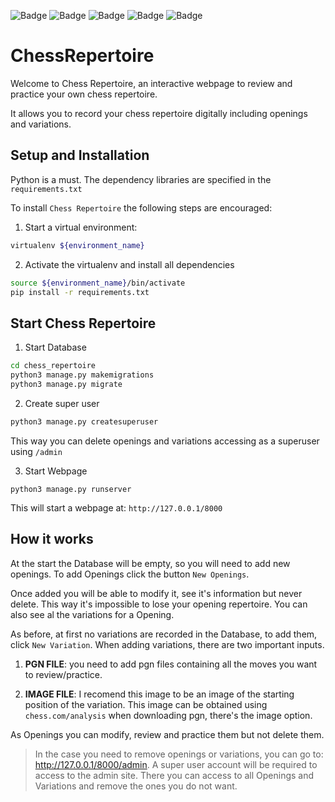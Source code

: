 ![Badge](https://img.shields.io/static/v1?label=LANGUAGE%20USED&message=PYTHON&labelColor=505050&color=3776AB&style=for-the-badge&logoWidth=20&logoColor=3776AB&logo=python)
![Badge](https://img.shields.io/static/v1?label=USES&message=DJANGO&labelColor=505050&color=092E20&style=for-the-badge&logoWidth=20&logoColor=092E20&logo=django)
![Badge](https://img.shields.io/static/v1?label=POWERED%20BY&message=BOOTSTRAP&labelColor=505050&color=7952B3&style=for-the-badge&logoWidth=20&logoColor=7952B3&logo=bootstrap)
![Badge](https://img.shields.io/static/v1?label=Created%20By&message=Paudom&labelColor=505050&color=F5B047&style=for-the-badge&logoWidth=20&logoColor=F5B047&logo=adafruit)
![Badge](https://img.shields.io/static/v1?label=Version&message=1.4.0&labelColor=505050&color=43AA8B&style=for-the-badge&logoWith=20&logo=data%3Aimage%2Fpng%3Bbase64%2CiVBORw0KGgoAAAANSUhEUgAAAGYAAAB7CAMAAACxSQUVAAAC%2BlBMVEVHcEy1tZ9RUUgaGhoaGhrJybZoaF9wcGz%2F%2F%2F8AAAAaGholJSUaGhpNTUX%2F%2FwAaGhocHBwaGhoqKiqDg3ZAQDwaGhomJiIdHR0aGhoaGhocHBsdHRwaGhobGxsaGhoZGRkVFRUaGhpCQkIaGhocHBwZGRkaGhpzc3MZGRkaGhqEhHYgICA8PDccHBwbGxsoKCgWFhYZGRkaGhoaGhoXFxcaGhoaGhpXV1A9PTcaGhqTk4NbW1QaGhoYGBjDw6w1NTGSkoZWVk5PT0ZfX1ksLCsaGhouLio8PDNJSUQcHBwaGhp5eXE3NzQZGRkaGhobGxtKSkUiIiA6OjVzc2seHh47OzYgICBFRUBKSkQYGBgcHBwfHx8bGxs6OjfNzbPMzMwaGhobGxtRUU06OjctLSpWVk0XFxcjIyIZGRmlpZViYlhOTkdgYFg7OzhAQDsuLi5bW1U0NDIlJSNOTEsaGho%2BPTxxcG8VFRX%2F%2F%2F9MSkkWFhYXFxcYGBgbGxsZGRkeHh5NS0pKSEciIiI%2FPT0%2FPTwoJydwb24kJCRPTUwpKShEQ0IxMDAcHBxCQUAdHR1JR0Y8OjpEQkFBPz5FREM6OTkfHx8tLCs2NjVAPz4tLSxkYmEhICAwLy4qKipQT04lJSUrKyonJiZIRkVvbm1LSUhcWlpqaWhYVlYSEhIjIyJramlQTk07Ojk%2BPDs3NjZhYF9VVFNeXFw1NDNfXVwmJiVSUVBIR0dfXl0vLi46OTgUFBRlZGNpZ2dnZWRtbGtsa2paWFdAPj02NTRdW1pKSUhiYWFnZmVZV1dbWVhHRURSUE9CQD9TUlE0MzJgX15oZmZubWxVU1I9Ozs4NzdDQUEyMTFGRkVXVVRFRUQzMjE6ODdQUE9LSklNTUxBQD9PTk2GhoahoaH%2B%2Fv4%2BPT37%2B%2FuxsbHOzs7m5uZ5eXn9%2Ff18fHyKior39%2Ffy8vKZmZm7u7vd3d3t7e10dHTU1NSWlpbj4%2BNzc3OAgIDS0tL5%2BfmOjo7AwMA9PTwRERFAzWpNAAAAc3RSTlMAAw31%2BgUFAgEBsgn9BwFlUMMSCBDJNznbqVQvj3J5zRfGGJdhhNgN4KIzGk4okiXzrvHjFZ7nESWJECZruBFAHk8dF1lXbx42TL4SLkHuDDSAkB9FY6proiC8ZGhdKQp%2FVj9Yo1Yh71siNNpakjRULXafPDVu%2FAAADHNJREFUeNrdmgVAI8nSx1lFzt3d3d3d7z6X%2B%2FS5a%2F4zvYyEEEhCcDYblhBcD3e3dVdkXW%2FP5d1zt%2B7YzCSTMLB5%2BjvdrPyo7uqa6hoS%2FsIkJ57yxtn3Xkm5996z3zjltKWnJ5wMEb87aeFtL11%2B1z2IYPH1Kbc%2F%2F9TNTz68JHnumiT1DxKfvjgFs3PqWdedecfC5PlpEh%2B5dDECuMtX5vUf7dxU3zXQVb%2Bx82j%2FkSmPNVyW8twLC%2BYa1ZIvvA4fuTnZnRt4PSYGDh4ZdFjdMhQu%2BvZcTAv%2Bxx9IU0bjOD8rEyNd2%2FpXOOFj0bOJRi1P3%2BiLo73Rzu9q2FDaMdDTtZauV0fp2ES4YmfH%2BpHRcTtPad42lQbK3U8kGbKcCUrakY4dm3a3mMJo2V0%2FUqtYOgKf7u0ZY5%2BOH%2FbF9OYNBizXskhWVGSZopG1tzRgGs9SfbpplKd02liynz%2Br5RIANpcpNi1rfXvWo%2F20r4Ounv1QPoD%2FmiW%2Fl94N%2BYBpdrK6aERbwj%2Ft20nlIx4AD8XOhJeAapMhtow16Hy6aRfP1%2F4WwH0xE%2BFCgTg5H5nLp7M3p1tiiHbrricL6BCLJ9a6gZDtnIrMI9kFpjmRNUY9h2XgshgaMxHauDAyigosc%2FWsA3BBdI1E0jgdMlypc%2FCMUM8JYPG50Sw2kXg5XTKn04176P7UFgNXREs3t0CsXDSm64x6ttADVJoGXBtFA4E0cdEpMrp0PYF0Wxg10RxcDDJqDC5bM60HVcBF%2BprbCankYpJnLKC9NJwuAA%2Fqau4gdG9ik2HsHJVSz0rgMf1w7iT53Gy4jGj6qGa9DFytq7mCSJwOq49MF7lcrn37XK7s6a3ZRjwN1LMGuElXcxchk%2BE1gFU2Ixzpzim0aJKtHsBpeprLCGlXR%2BEyfCjrnKA0FZkCbOMp9LN%2F0dO8RshgSHKk32QcG3zkh1a02V%2FaztPT3KJkdAkNxDhHEMAbzPgB1pLI%2Bkf0NEJy%2FZZsi2kurEGQ%2FcHHEU%2FxAGfqZzQpZJWywDQ3JhEkd13gI9Yv9AMX6j3fLiVkZs4WSqoDQdoDH40FKsE%2F62guIKR37hZKuhMBHIFP1lNNbRrwHzqaN0QCes7nw%2FT%2BwZw1B7Y7EPgidwQ2x5qgw4305FhMJ0NhhslHF%2B9%2FikJPc4ZIykxxYS3TNAJwP65zciBa46Op5xkHAPxTpCbxVGA6LppOO9M0eAE8E%2Bm5CIjTqm30eQ4CeDnySvwskJ8aH88mnpED4InIcAAMmeKYBSP5wKKlEZpcdsLixHreX3HwjxHX2wRI5pI4abLY5cpeDuCBiBEEaO85a%2Btn8AhXsAI6IOv1UlQjeEyxaZfd2YZbKf4IIpuPL0IgRCyMHUsuzDYjFn9pG3dENh%2F%2FzzRE3myKgQuQetONbU9DoOacHVbVQJjHGuvwtAKCZ6vJENvs%2Fkp9X%2FhggNhyCRGKTdEpA8hKzmC30BGoBQu13Q1IcTvbnnZTVBww02tdnjFNC7337vICZ2gfoGbi4coIIeblUR%2FJMkR2rUs3XquPAIsSNRMIM%2BvVbNSTG%2B0xuhwQbFRjcHdYz1YKQDP9uE1imjYv9bijNAXdAO1MKAYbxlU0nJmw1vDLEvHQP6FQJkRw6KebDRJp9XW%2FFsPhdAI4V%2F38lEgVRzlgJkR0WvQPpxjoGosMPxLsTcBzKs3ZYmDSsUYgRNLz5AGhO2qNXtteFLHYtLTt07aGb4jBPnqGesxVFt2tIWWBm3xEtmV7ZMAZpqcd9QZZUwmWiqGbIU1rAZHHtBfSMBECV4eMQyY1XDV8OI9o%2FFvYrUpzhU8UlJuhhxAR5alhayKDkLcI6Z30X4KUPy91yosA8hA3rV4H2upW0FXTtOsiF6SKEAm967T9HiQikLeGibzfv26BKlszkw8f3XYANs0XwHJ6vbbgPEZotqriMcOqWekqEDLoJMM0IPf%2B0ABkeZUMH4fffefDPADb6Reg%2FL4WO293a%2BZF1xHSzYUoE6jHrUrc1FwaTCs3I5HhYUJQObi%2Fe7%2BnOhBIWsN7yyi%2FAZA%2FpblajPlO6DWK5mJCihUNyzcRcrtqzQTipp%2BvaKIB%2Fe4tCtWJZlCqjr2%2FzM%2FPmWeNOhHp0XEBixOVoiZoZx3dZrZwzuBvcNIfevwHyyoMUwv1sIxEyfFPlgX5pB%2BA7BziSoJ5UMHzGzWtx7li2BBiKJ8lnPuIf6Nlga2ZnwPlaQLxI%2Bb%2BZJmKH02D0eQppAlvYR3MBN%2BsKZ%2BJZiJMajyTTYRlXNUe%2BqtnzNqJS9vKmbKy7U4acP%2Bv1J5P1yNAvlumgU3T%2BYoNuDwhxFWE7Oe0eERCBLOcU1eQKyrzUIVJEAEfLFPz9rsroEKe5vlW4HpF89%2BsqoVxwO0LKM1hJrqDym6BSPjBMg3vfDZqU3k6%2BMMAlBy4Q6KpFEGxwAJCeDDKQRYgU0%2BY6b3jv9g1%2BuNjnQCmfNOVV5SqpmyOmtZqKhKjjtwqiQh89M4yXd6mgTj4DgDfTQhxlkAfjjocqKSipjZ9TVsTkYBDP9T30HCs%2FAYAtyqaz%2FmfBXqimXYuGm29RJDgPfapjuUzGRjkJwB8T9FcLRFw86BYYLvnPPazMMmHx70A%2Bnk7lX1f0SwAG3jNg5XsIJsh9%2F30l8omvX88DxQb7aPcwFkJCucJtKzNh7YqieU9xdq%2F4aOPf%2F3xBwNT8OFI38jzDuAeleZ5kTi4%2BXFAIASReOrYI8cJ3K3SfN5Mz%2BDslBRtLkivcRWt5lT0skIbhnPaX6MHgVO1g29pNkdmkfJwLCjKVAqtQCTvknMe%2Bdd%2Fux%2BMNIdnT7DHnQFe12gEYRZLXp22QdiqCkfEkwmM%2FwXA9jjUSlcBV6gs50Aik3Mc4%2B8JBtROBPy7%2F7rsBspDGnp9D7u1LYCZFMawbNVretMzOD9uYr7f1%2Fgl9QKsCIdmxmnA5WpNzGhoK6NLXUmwvZP8FTKpCrCFNCP8LgDfUQ%2BIIJK2aJblUW%2Fzqf6UmxREf%2BlKsgHVIU2Dr6a9qtVETYFYF%2FV0%2F%2F5YBf8lY4HXt2iBOV4tvyNsGnUaBPO83njUcIwcApzDUgBAFd3JYH%2B7KmyavxAkV9dyZLbhVBFHKRQkvEj%2FmP8D4Am%2BI2n0tbeL1fPiF8zEa3zB1Fh82%2BMWcSn9Yx4HQG8OBcE5RAmQop7bXCJFPnCUXnX2ZSsXsIi%2BLv4agG4u0xLIAFZrHk1QcbFEyiMstPM2Qh5rQAhAv23gZgBDXF6wHbSnhV1zrxNJTkQeG5wZprPngX9zvgnQLa5RXwk071yvECIea3ksdMPhpInspfS3AC%2BXYQm%2BbesDkKg5Nup308bvsko41QLeTEi4B7AF0iar1pcBV6mDWWgm8nwtFFqsBwkW%2BY5NWaZ%2Fremjk7eFDVReNZOmiES2rKtxTR%2FJ4CYLW1tXDLG%2FW1sLJzNK8or2FWi3bQ9tCogEXwZMFQULGl8a%2FiL0UTYaYLQNrZnxOHsrbU3eXMRCTrNWOj0z7YUl9GW8JZObJCK%2B%2Fg0gNyM1tGbrAGgmuNeLZHvhfqcVAmEImBP5VoczRxLQ6gYc%2B5SR9GDY1twAgeSH7i0S5ozEfjNkKAP6Mf9c4Fa15ksgfgR215O9zpz2E9npR7c11nfR7x3a2dDcPDHR3Ez%2FbhjdMLJ%2BoL5x29F12SemcsqtMkKYwQjMqCrsPL8HrJ4qLPgKfA54Tlj2Duy088axj3Y0Hs6eqsoNrp9FmahVqi64lORLYSaC97eNu%2Fh5U9u1pxyUclMoz7oA%2FIPqaN4FoGoVf9JUsHQ2hfLMBeBhJZYUwNpn50%2BefQCylXegMwCWhDRfBZpKVdFPjI6UduzoWrtpY2Pn7m3b%2Bvq2HKyoaGnJyspqaamoqNjSt213597GjZvW9uzoGNnQMFHLB9kO5FNFsAQ4gOKkoOUUwDpCP9w1WtqzsXNL1jzePvR1rupZv3OclZZe1QuWXED1ih2oGN3RWGE6aVrcQJXyVt8OlSZxMWxUERdYx6mKRlZpbgNaTXGiCbCq3n41qTSXAwXx0lQpmbbXX9HeDL3DRZMpXhwAYFO%2BgeS3qq4GKI6bZrM1VDqz6Dk8qKo1wP64adLXyACqXf7mqaFbeXQ2sfIQN0o8YDhXbJ6u%2B20agP8MBYPC%2BGlc3CDU3K6sGSbjp0nN4NZ4EeTUi5NVmgxTPMOhk1IHGGedqboJACiJo8aynKNYgadYIPHXKMvm1yxNiL8m%2FNZLNckRmszUuFKQOUk1CVrwJ%2BLvSHPq4kUJfzaSKIHv6PgjcCgVZals1scAAAAASUVORK5CYII%3D)

# ChessRepertoire
Welcome to Chess Repertoire, an interactive webpage to review and practice your own chess repertoire. 

It allows you to record your chess repertoire digitally including openings and variations.

## Setup and Installation
Python is a must. The dependency libraries are specified in the `requirements.txt`

To install `Chess Repertoire` the following steps are encouraged:

1. Start a virtual environment:
```bash
virtualenv ${environment_name}
```

2. Activate the virtualenv and install all dependencies
```bash
source ${environment_name}/bin/activate
pip install -r requirements.txt
```

## Start Chess Repertoire
1. Start Database
```bash
cd chess_repertoire
python3 manage.py makemigrations
python3 manage.py migrate
```

2. Create super user
```bash
python3 manage.py createsuperuser
```
This way you can delete openings and variations accessing as a superuser using `/admin`

3. Start Webpage
```
python3 manage.py runserver
```
This will start a webpage at: `http://127.0.0.1/8000`

## How it works
At the start the Database will be empty, so you will need to add new openings. To add Openings click the button `New Openings`.

Once added you will be able to modify it, see it's information but never delete. This way it's impossible to lose your opening repertoire.
You can also see al the variations for a Opening. 

As before, at first no variations are recorded in the Database, to add them, click `New Variation`. When adding variations, there are two important inputs.

1. **PGN FILE**: you need to add pgn files containing all the moves you want to review/practice.

2.  **IMAGE FILE**: I recomend this image to be an image of the starting position of the variation. This image can be obtained using `chess.com/analysis` when downloading pgn, there's the image option.

As Openings you can modify, review and practice them but not delete them.

> In the case you need to remove openings or variations, you can go to: http://127.0.0.1/8000/admin. A super user account will be required to access to the admin site. There you can access to all Openings and Variations and remove the ones you do not want.
